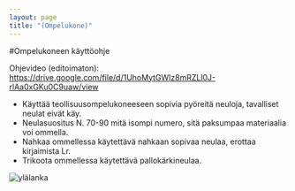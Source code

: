 ```yaml
---
layout: page
title: "(Ompelukone)"
---
```

#Ompelukoneen käyttöohje

Ohjevideo (editoimaton): https://drive.google.com/file/d/1UhoMytGWlz8mRZLl0J-rlAa0xGKu0C9uaw/view

* Käyttää teollisuusompelukoneeseen sopivia pyöreitä neuloja, tavalliset neulat eivät käy.
* Neulasuositus N. 70-90 mitä isompi numero, sitä paksumpaa materiaalia voi ommella.
* Nahkaa ommellessa käytettävä nahkaan sopivaa neulaa, erottaa kirjaimista Lr.
* Trikoota ommellessa käytettävä pallokärkineulaa.

![ylälanka](https://lh4.googleusercontent.com/rgWEHBb8WJoYUldekSMNb9AnrR0q6XJ3n16H1_rsPg2tBIb7AZQIZl-Tc2lI1fiUpe7KpQ=w1879-h897)
